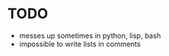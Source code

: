 


TODO
======

* messes up sometimes in python, lisp, bash
* impossible to write lists in comments
